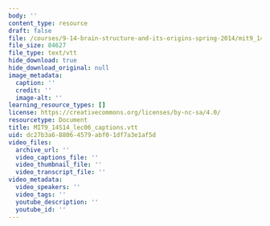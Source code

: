 ```yaml
---
body: ''
content_type: resource
draft: false
file: /courses/9-14-brain-structure-and-its-origins-spring-2014/mit9_14s14_lec06_captions.vtt
file_size: 84627
file_type: text/vtt
hide_download: true
hide_download_original: null
image_metadata:
  caption: ''
  credit: ''
  image-alt: ''
learning_resource_types: []
license: https://creativecommons.org/licenses/by-nc-sa/4.0/
resourcetype: Document
title: MIT9_14S14_lec06_captions.vtt
uid: dc27b3a6-8806-4579-abf0-1df7a3e1af5d
video_files:
  archive_url: ''
  video_captions_file: ''
  video_thumbnail_file: ''
  video_transcript_file: ''
video_metadata:
  video_speakers: ''
  video_tags: ''
  youtube_description: ''
  youtube_id: ''
---
```

